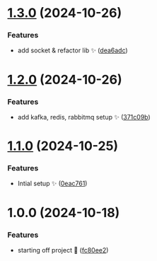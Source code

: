 # [1.3.0](https://github.com/s1lent-dev/zephora/compare/v1.2.0...v1.3.0) (2024-10-26)


### Features

* add socket & refactor lib :sparkles: ([dea6adc](https://github.com/s1lent-dev/zephora/commit/dea6adc049ba033827427a184cfeb3f9dbf2b451))

# [1.2.0](https://github.com/s1lent-dev/zephora/compare/v1.1.0...v1.2.0) (2024-10-26)


### Features

* add kafka, redis, rabbitmq setup :sparkles: ([371c09b](https://github.com/s1lent-dev/zephora/commit/371c09bd282ba257f7806e37c78e6394de849400))

# [1.1.0](https://github.com/s1lent-dev/zephora/compare/v1.0.0...v1.1.0) (2024-10-25)


### Features

* Intial setup :sparkles: ([0eac761](https://github.com/s1lent-dev/zephora/commit/0eac7613da048c164346f4803144266933dab197))

# 1.0.0 (2024-10-18)


### Features

* starting off project :rocket: ([fc80ee2](https://github.com/s1lent-dev/zephora/commit/fc80ee2d6e2f4157ebe45ed87990eb5e5731a9a7))

